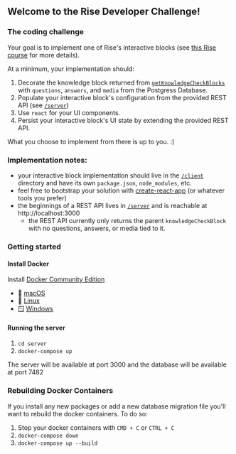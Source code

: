## Welcome to the Rise Developer Challenge!

### The coding challenge

Your goal is to implement one of Rise's interactive blocks (see [this Rise course](https://rise.articulate.com/share/IUB9zxbEaKjSQ89lw74eevjW1qC7d-54) for more details).

At a minimum, your implementation should:
1. Decorate the knowledge block returned from [`getKnowledgeCheckBlocks`](/server/index.js) with `questions`, `answers`, and `media` from the Postgress Database.
1. Populate your interactive block's configuration from the provided REST API (see [`/server`](/server))
1. Use `react` for your UI components.
1. Persist your interactive block's UI state by extending the provided REST API.

What you choose to implement from there is up to you. :)

### Implementation notes:

- your interactive block implementation should live in the [`/client`](/client) directory and have its own `package.json`, `node_modules`, etc.
- feel free to bootstrap your solution with [create-react-app](https://github.com/facebookincubator/create-react-app) (or whatever tools you prefer)
- the beginnings of a REST API lives in [`/server`](/server) and is reachable at http://localhost:3000
  - the REST API currently only returns the parent `knowledgeCheckBlock` with no questions, answers, or media tied to it.

### Getting started

#### Install Docker

Install [Docker Community Edition](https://hub.docker.com/search?q=&type=edition&offering=community)

- :apple: [macOS](https://hub.docker.com/editions/community/docker-ce-desktop-mac)
- :penguin: [Linux](https://hub.docker.com/search/?type=edition&offering=community&operating_system=linux)
- :window: [Windows](https://hub.docker.com/editions/community/docker-ce-desktop-windows)

#### Running the server

1. `cd server`
1. `docker-compose up`

The server will be available at port 3000 and the database will be available at port 7482

### Rebuilding Docker Containers

If you install any new packages or add a new database migration file you'll want to rebuild the docker containers. To do so:

1. Stop your docker containers with `CMD + C` or `CTRL + C`
1. `docker-compose down`
1. `docker-compose up --build`

